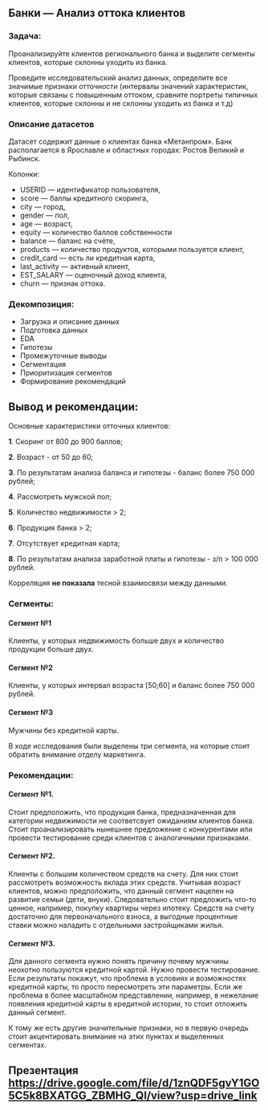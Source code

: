 ## Банки — Анализ оттока клиентов

### Задача:
Проанализируйте клиентов регионального банка и выделите сегменты клиентов, которые склонны уходить из банка. 

Проведите исследовательский анализ данных, определите все значимые признаки отточности (интервалы значений характеристик, которые связаны с повышенным оттоком, сравните портреты типичных клиентов, которые склонны и не склонны уходить из банка и т.д)

### Описание датасетов

Датасет содержит данные о клиентах банка «Метанпром». Банк располагается в Ярославле и областных городах: Ростов Великий и Рыбинск.

Колонки:

- USERID — идентификатор пользователя,
- score — баллы кредитного скоринга,
- city — город,
- gender — пол,
- age — возраст,
- equity — количество баллов собственности
- balance — баланс на счёте,
- products — количество продуктов, которыми пользуется клиент,
- credit_card — есть ли кредитная карта,
- last_activity — активный клиент,
- EST_SALARY — оценочный доход клиента,
- сhurn — признак оттока.

### Декомпозиция:

- Загрузка и описание данных
- Подготовка данных
- EDA
- Гипотезы
- Промежуточные выводы
- Сегментация
- Приоритизация сегментов
- Формирование рекомендаций

## Вывод и рекомендации:

Основные характеристики отточных клиентов: 

**1**. Скоринг от 800 до 900 баллов;

**2**. Возраст - от 50 до  60;

**3**. По результатам анализа баланса и гипотезы - баланс более 750 000 рублей;

**4**. Рассмотреть мужской пол;

**5**. Количество недвижимости > 2;

**6**. Продукция банка > 2;

**7**. Отсутствует кредитная карта;

**8**. По результатам анализа заработной платы и гипотезы - з/п > 100 000 рублей.

Корреляция **не показала** тесной взаимосвязи между данными.

### Сегменты:

#### Сегмент №1

Клиенты, у которых недвижимость больше двух и количество продукции больше двух.

#### Сегмент №2

Клиенты, у которых интервал возраста [50;60] и баланс более 750 000 рублей.

#### Сегмент №3

Мужчины без кредитной карты.

В ходе исследования были выделены три сегмента, на которые стоит обратить внимание отделу маркетинга.

### Рекомендации:

#### Сегмент №1. 
Стоит предположить, что продукция банка, предназначенная для категории недвижимости не соответсвует ожиданиям клиентов банка. Стоит проанализировать нынешнее предложение с конкурентами или провести тестирование среди клиентов с аналогичными признаками.

#### Сегмент №2. 
Клиенты с большим количеством средств на счету. Для них стоит рассмотреть возможность вклада этих средств. Учитывая возраст клиентов, можно предположить, что данный сегмент нацелен на развитие семьи (дети, внуки). Следовательно стоит предложить что-то ценное, например, покупку квартиры через ипотеку. Средств на счету достаточно для первоначального взноса, а выгодные процентные ставки можно наладить с отдельными застройщиками жилья.

#### Сегмент №3. 
Для данного сегмента нужно понять причину почему мужчины неохотно пользуются кредитной картой. Нужно провести тестирование. Если результаты покажут, что проблема в условиях и возможностях кредитной карты, то просто пересмотреть эти параметры. Если же проблема в более масштабном представлении, например, в нежелание появления кредитной карты в кредитной истории, то стоит отложить данный сегмент.

К тому же есть другие значительные признаки, но в первую очередь стоит акцентировать внимание на этих пунктах и выделенных сегментах.

## Презентация https://drive.google.com/file/d/1znQDF5gvY1GO5C5k8BXATGG_ZBMHG_QI/view?usp=drive_link
